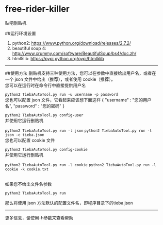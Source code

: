 # free-rider-killer
贴吧删贴机

##运行环境设置
1. python2: https://www.python.org/download/releases/2.7.2/
2. beautiful soup 4: http://www.crummy.com/software/BeautifulSoup/bs4/doc.zh/
3. html5lib: https://pypi.python.org/pypi/html5lib

----------


##使用方法
删贴机支持三种使用方法，您可以在参数中直接给出用户名，或者在一个 json 文件中给出（推荐），或者使用 cookie（推荐）。
<br>
您可以在运行时在命令行中直接提供用户名

`python2 TiebaAutoTool.py run -u username -p password`
<br>
您也可以配置 json 文件，它看起来应该想下面这样
    {
        "username" : "您的用户名",
        "password" : "您的密码"
    }

`python2 TiebaAutoTool.py config-user`
<br>
并使用它运行删贴机

`python2 TiebaAutoTool.py run -l json`
`python2 TiebaAutoTool.py run -l json -c tieba.json`
<br>
您也可以配置 cookie 文件

`python2 TiebaAutoTool.py config-cookie`
<br>
并使用它运行删贴机

`python2 TiebaAutoTool.py run -l cookie`
`python2 TiebaAutoTool.py run -l cookie -k cookie.txt`

<br>
如果您不给出文件名参数

`python2 TiebaAutoTool.py run`

那么将使用 json 方法默认的配置文件名，即程序目录下的tieba.json


----------


更多信息，请使用-h参数来查看帮助
